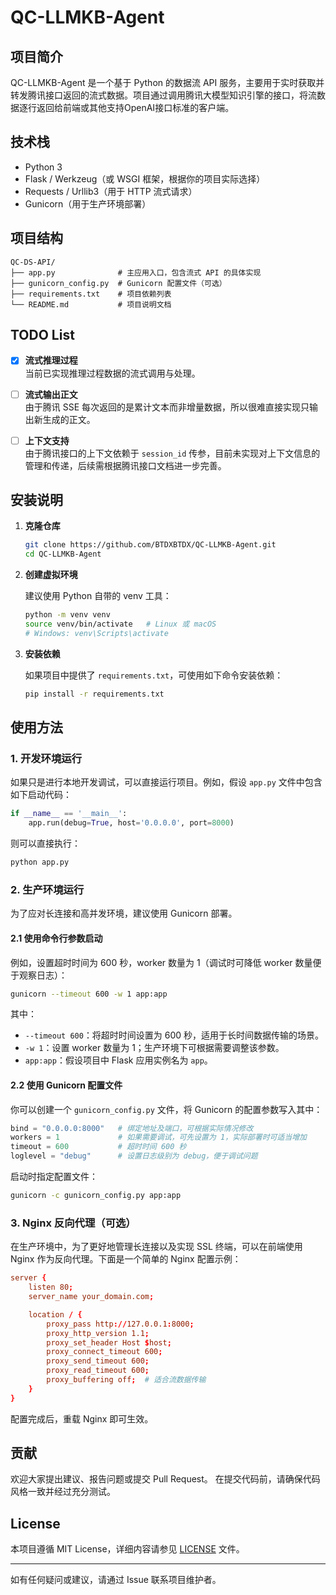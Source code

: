 # QC-LLMKB-Agent

## 项目简介

QC-LLMKB-Agent 是一个基于 Python 的数据流 API 服务，主要用于实时获取并转发腾讯接口返回的流式数据。项目通过调用腾讯大模型知识引擎的接口，将流数据逐行返回给前端或其他支持OpenAI接口标准的客户端。

## 技术栈

- Python 3
- Flask / Werkzeug（或 WSGI 框架，根据你的项目实际选择）
- Requests / Urllib3（用于 HTTP 流式请求）
- Gunicorn（用于生产环境部署）

## 项目结构

```plaintext
QC-DS-API/
├── app.py              # 主应用入口，包含流式 API 的具体实现
├── gunicorn_config.py  # Gunicorn 配置文件（可选）
├── requirements.txt    # 项目依赖列表
└── README.md           # 项目说明文档
```

## TODO List

- [x] **流式推理过程**  
  当前已实现推理过程数据的流式调用与处理。
- [ ] **流式输出正文**  
  由于腾讯 SSE 每次返回的是累计文本而非增量数据，所以很难直接实现只输出新生成的正文。
- [ ] **上下文支持**  
  由于腾讯接口的上下文依赖于 `session_id` 传参，目前未实现对上下文信息的管理和传递，后续需根据腾讯接口文档进一步完善。


## 安装说明

1. **克隆仓库**

   ```bash
   git clone https://github.com/BTDXBTDX/QC-LLMKB-Agent.git
   cd QC-LLMKB-Agent
   ```

2. **创建虚拟环境**

   建议使用 Python 自带的 venv 工具：

   ```bash
   python -m venv venv
   source venv/bin/activate   # Linux 或 macOS
   # Windows: venv\Scripts\activate
   ```

3. **安装依赖**

   如果项目中提供了 `requirements.txt`，可使用如下命令安装依赖：

   ```bash
   pip install -r requirements.txt
   ```

## 使用方法

### 1. 开发环境运行

如果只是进行本地开发调试，可以直接运行项目。例如，假设 `app.py` 文件中包含如下启动代码：

```python
if __name__ == '__main__':
    app.run(debug=True, host='0.0.0.0', port=8000)
```

则可以直接执行：

```bash
python app.py
```


### 2. 生产环境运行

为了应对长连接和高并发环境，建议使用 Gunicorn 部署。

#### 2.1 使用命令行参数启动

例如，设置超时时间为 600 秒，worker 数量为 1（调试时可降低 worker 数量便于观察日志）：

```bash
gunicorn --timeout 600 -w 1 app:app
```

其中：
- `--timeout 600`：将超时时间设置为 600 秒，适用于长时间数据传输的场景。
- `-w 1`：设置 worker 数量为 1；生产环境下可根据需要调整该参数。
- `app:app`：假设项目中 Flask 应用实例名为 `app`。

#### 2.2 使用 Gunicorn 配置文件

你可以创建一个 `gunicorn_config.py` 文件，将 Gunicorn 的配置参数写入其中：

```python
bind = "0.0.0.0:8000"   # 绑定地址及端口，可根据实际情况修改
workers = 1             # 如果需要调试，可先设置为 1，实际部署时可适当增加
timeout = 600           # 超时时间 600 秒
loglevel = "debug"      # 设置日志级别为 debug，便于调试问题
```

启动时指定配置文件：

```bash
gunicorn -c gunicorn_config.py app:app
```

### 3. Nginx 反向代理（可选）

在生产环境中，为了更好地管理长连接以及实现 SSL 终端，可以在前端使用 Nginx 作为反向代理。下面是一个简单的 Nginx 配置示例：

```conf
server {
    listen 80;
    server_name your_domain.com;

    location / {
        proxy_pass http://127.0.0.1:8000;
        proxy_http_version 1.1;
        proxy_set_header Host $host;
        proxy_connect_timeout 600;
        proxy_send_timeout 600;
        proxy_read_timeout 600;
        proxy_buffering off;  # 适合流数据传输
    }
}
```

配置完成后，重载 Nginx 即可生效。


## 贡献

欢迎大家提出建议、报告问题或提交 Pull Request。
在提交代码前，请确保代码风格一致并经过充分测试。

## License

本项目遵循 MIT License，详细内容请参见 [LICENSE](LICENSE) 文件。

---

如有任何疑问或建议，请通过 Issue 联系项目维护者。
